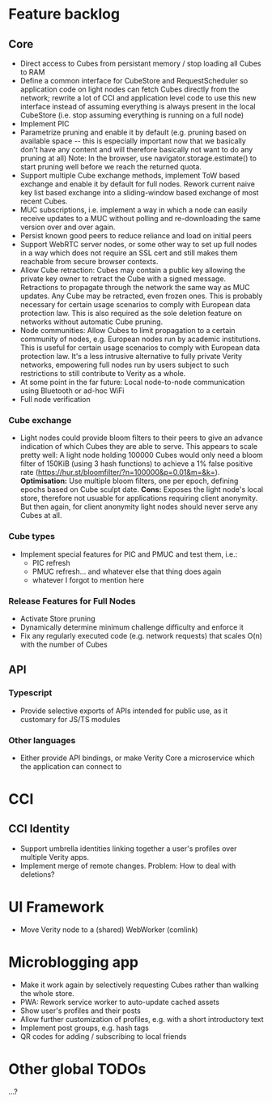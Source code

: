 # Feature backlog
## Core
- Direct access to Cubes from persistant memory / stop loading all Cubes to RAM
- Define a common interface for CubeStore and RequestScheduler so application
  code on light nodes can fetch Cubes directly from the network; rewrite a lot
  of CCI and application level code to use this new interface instead of assuming
  everything is always present in the local CubeStore (i.e. stop assuming
  everything is running on a full node)
- Implement PIC
- Parametrize pruning and enable it by default
  (e.g. pruning based on available space -- this is especially important
  now that we basically don't have any content and will therefore basically
  not want to do any pruning at all)
  Note: In the browser, use navigator.storage.estimate() to start pruning
  well before we reach the returned quota.
- Support multiple Cube exchange methods, implement ToW based exchange and
  enable it by default for full nodes.
  Rework current naive key list based exchange into a sliding-window based
  exchange of most recent Cubes.
- MUC subscriptions, i.e. implement a way in which a node can easily receive
  updates to a MUC without polling and re-downloading the same version over and
  over again.
- Persist known good peers to reduce reliance and load on initial peers
- Support WebRTC server nodes, or some other way to set up full nodes in a way
  which does not require an SSL cert and still makes them reachable from secure
  browser contexts.
- Allow Cube retraction: Cubes may contain a public key allowing the private
  key owner to retract the Cube with a signed message. Retractions to propagate
  through the network the same way as MUC updates. Any Cube may be retracted,
  even frozen ones. This is probably necessary for certain usage scenarios
  to comply with European data protection law.
  This is also required as the sole deletion feature on networks without
  automatic Cube pruning.
- Node communities: Allow Cubes to limit propagation to a certain community of
  nodes, e.g. European nodes run by academic institutions. This is useful
  for certain usage scenarios to comply with European data protection law.
  It's a less intrusive alternative to fully private Verity networks, empowering
  full nodes run by users subject to such restrictions to still contribute to
  Verity as a whole.
- At some point in the far future: Local node-to-node communication using
  Bluetooth or ad-hoc WiFi
- Full node verification

### Cube exchange
- Light nodes could provide bloom filters to their peers to give an advance
  indication of which Cubes they are able to serve.
  This appears to scale pretty well: A light node holding 100000 Cubes would
  only need a bloom filter of 150KiB (using 3 hash functions) to achieve a
  1% false positive rate (https://hur.st/bloomfilter/?n=100000&p=0.01&m=&k=).
  **Optimisation:** Use multiple bloom filters, one per epoch, defining epochs
  based on Cube sculpt date.
  **Cons:** Exposes the light node's local store, therefore not usuable for
  applications requiring client anonymity. But then again, for client anonymity
  light nodes should never serve any Cubes at all.

### Cube types
- Implement special features for PIC and PMUC and test them, i.e.:
  - PIC refresh
  - PMUC refresh... and whatever else that thing does again
  - whatever I forgot to mention here

### Release Features for Full Nodes
- Activate Store pruning
- Dynamically determine minimum challenge difficulty and enforce it
- Fix any regularly executed code (e.g. network requests) that scales O(n) with the number of Cubes

## API
### Typescript
- Provide selective exports of APIs intended for public use, as it customary
  for JS/TS modules

### Other languages
- Either provide API bindings, or make Verity Core a microservice which the
  application can connect to


# CCI

## CCI Identity
- Support umbrella identities linking together a user's profiles over multiple
  Verity apps.
- Implement merge of remote changes. Problem: How to deal with deletions?


# UI Framework
- Move Verity node to a (shared) WebWorker (comlink)


# Microblogging app
- Make it work again by selectively requesting Cubes rather than walking the
  whole store.
- PWA: Rework service worker to auto-update cached assets
- Show user's profiles and their posts
- Allow further customization of profiles, e.g. with a short introductory text
- Implement post groups, e.g. hash tags
- QR codes for adding / subscribing to local friends



# Other global TODOs
...?
